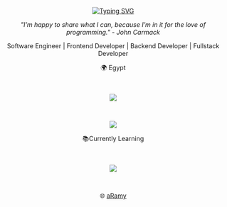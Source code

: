 <p align="center"><a href="https://git.io/typing-svg"><img src="https://readme-typing-svg.demolab.com?font=Fira+Code&duration=1000&pause=1000&color=F74534&center=true&multiline=true&width=410&height=100&lines=+fn+intro()+-%3E+()+%7B+begin!()+%7D;Compiling...🦀;Hey+there%2C+I'm+Rami+Shenouda." alt="Typing SVG" /></a></p>


<p align="center"><i>"I’m happy to share what I can, because I’m in it for the love of programming." - John Carmack</i></p>
<p align="center">Software Engineer | Frontend Developer | Backend Developer | Fullstack Developer </p>
<p align="center">🌍 Egypt </p>

<br>
<p align="center"><a href="https://skillicons.dev"><img src="https://skillicons.dev/icons?i=typescript,javascript,html,css,angular,react,nextjs,nestjs,express,jquery,nginx,git,docker,mysql,jest"/></a></p>
<br>

<p align="center"> <!-- <a href="https://github.com/anuraghazra/github-readme-stats"><img src="https://github-readme-stats.vercel.app/api?username=kandeel4411&theme=dracula"/></a> --> <a href="https://github.com/anuraghazra/github-readme-stats"><img src="https://github-readme-stats.vercel.app/api/top-langs/?username=ramishenouda&langs_count=8&layout=compact&theme=dracula&hide=php,java"/></a></p>
<p align="center"></p>


<p align="center">📚Currently Learning</p>
<br>
<p align="center"><a href="https://skillicons.dev"><img src="https://skillicons.dev/icons?i=webpack,aws,graphql"/></a></p>
<br>
<p align="center">🌐 <a href="http://aramy.me/">aRamy</a></p>
